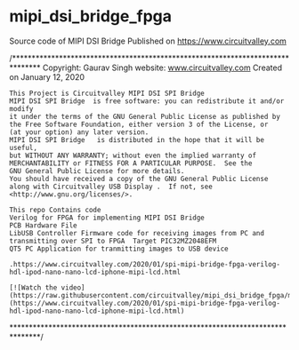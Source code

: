 # mipi_dsi_bridge_fpga
Source code of MIPI DSI Bridge Published on https://www.circuitvalley.com

/*******************************************************************************
    Copyright:  Gaurav Singh
    website: www.circuitvalley.com 
    Created on January 12, 2020
    
    This Project is Circuitvalley MIPI DSI SPI Bridge 
    MIPI DSI SPI Bridge  is free software: you can redistribute it and/or modify
    it under the terms of the GNU General Public License as published by
    the Free Software Foundation, either version 3 of the License, or
    (at your option) any later version.
    MIPI DSI SPI Bridge   is distributed in the hope that it will be useful,
    but WITHOUT ANY WARRANTY; without even the implied warranty of
    MERCHANTABILITY or FITNESS FOR A PARTICULAR PURPOSE.  See the
    GNU General Public License for more details.
    You should have received a copy of the GNU General Public License
    along with Circuitvalley USB Display .  If not, see <http://www.gnu.org/licenses/>.
	
	This repo Contains code 
	Verilog for FPGA for implementing MIPI DSI Bridge
	PCB Hardware File 
	LibUSB Controller Firmware code for receiving images from PC and transmitting over SPI to FPGA  Target PIC32MZ2048EFM
	QT5 PC Application for tranmitting images to USB device

	.https://www.circuitvalley.com/2020/01/spi-mipi-bridge-fpga-verilog-hdl-ipod-nano-nano-lcd-iphone-mipi-lcd.html
	
	[![Watch the video](https://raw.githubusercontent.com/circuitvalley/mipi_dsi_bridge_fpga/master/Hardware/Images/mipi_fpga_ipod_lcd_nano_6_ipone_verilog_spi_mipi_bridge_driver_vdhl_FPGA%20(1)2.gif)](https://www.circuitvalley.com/2020/01/spi-mipi-bridge-fpga-verilog-hdl-ipod-nano-nano-lcd-iphone-mipi-lcd.html)
	
*******************************************************************************/
